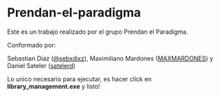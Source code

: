 # Prendan-el-paradigma

Este es un trabajo realizado por el grupo Prendan el Paradigma.

Conformado por:

Sebastian Diaz ([@sebxdixz](https://github.com/sebxdixz)), Maximiliano Mardones ([MAXMARDONES](https://github.com/MAXMARDONES)) y Daniel Sateler ([satelerd](https://github.com/satelerd))


Lo unico necesario para ejecutar, es hacer click en **library_management.exe** y listo!
